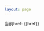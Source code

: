 ```yaml
---
layout: page
---
```




当前href: {{href}}

<script setup>
import { ref, onMounted } from 'vue';

const getParamMap = href => {
    return new URLSearchParams(href);
}

const href = ref('');
onMounted(()=>{
    href.value = location.href;
    const tmp = getParamMap(location.hash?.replace('#','?'));
    const platform = tmp.get('state');
    const code = tmp.get('code');

    if(platform.startsWith('tauri')){
        console.log(platform)
        console.log(code)
        const tmpArr = decodeURIComponent(platform).split('_');
        console.log(tmpArr)
        const env = tmpArr[1] || 'prod'
        console.log(env)
        const href = env === 'prod' ? `https://tauri.localhost/auth?code=${code}` : `http://localhost:9001/auth?code=${code}`
        const a = document.createElement('a');
        a.href = href;
        // a.click();
        console.log('a 被点击了')
    }else{
        console.log('其他来源')
    }
})
</script>